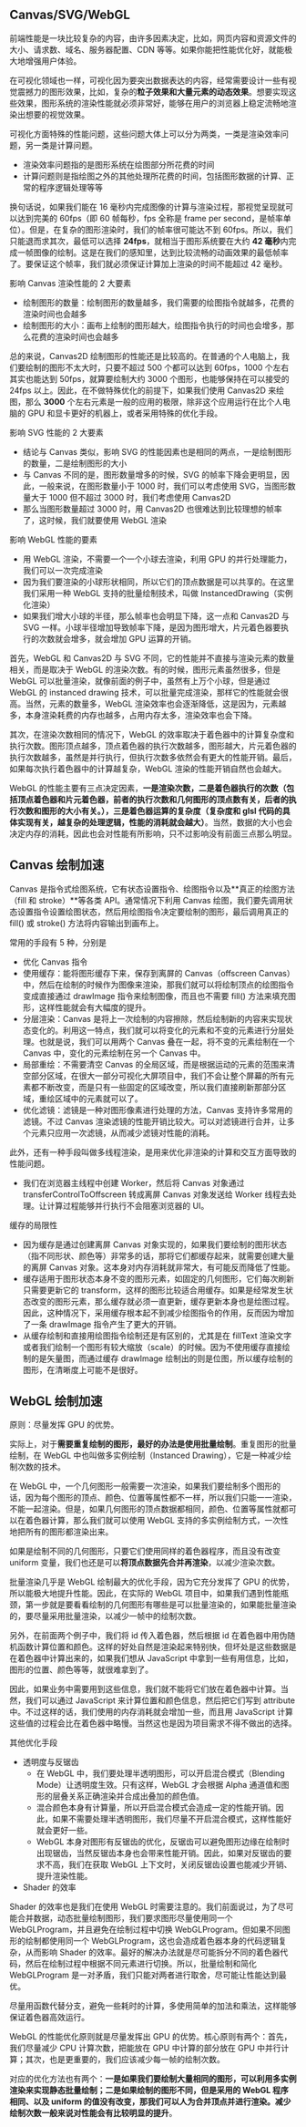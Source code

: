 ## Canvas/SVG/WebGL
前端性能是一块比较复杂的内容，由许多因素决定，比如，网页内容和资源文件的大小、请求数、域名、服务器配置、CDN 等等。如果你能把性能优化好，就能极大地增强用户体验。

在可视化领域也一样，可视化因为要突出数据表达的内容，经常需要设计一些有视觉震撼力的图形效果，比如，复杂的**粒子效果和大量元素的动态效果**。想要实现这些效果，图形系统的渲染性能就必须非常好，能够在用户的浏览器上稳定流畅地渲染出想要的视觉效果。

可视化方面特殊的性能问题，这些问题大体上可以分为两类，一类是渲染效率问题，另一类是计算问题。
* 渲染效率问题指的是图形系统在绘图部分所花费的时间
* 计算问题则是指绘图之外的其他处理所花费的时间，包括图形数据的计算、正常的程序逻辑处理等等

换句话说，如果我们能在 16 毫秒内完成图像的计算与渲染过程，那视觉呈现就可以达到完美的 60fps（即 60 帧每秒，fps 全称是 frame per second，是帧率单位）。但是，在复杂的图形渲染时，我们的帧率很可能达不到 60fps。所以，我们只能退而求其次，最低可以选择 **24fps**，就相当于图形系统要在大约 **42 毫秒**内完成一帧图像的绘制。这是在我们的感知里，达到比较流畅的动画效果的最低帧率了。要保证这个帧率，我们就必须保证计算加上渲染的时间不能超过 42 毫秒。

影响 Canvas 渲染性能的 2 大要素
* 绘制图形的数量：绘制图形的数量越多，我们需要的绘图指令就越多，花费的渲染时间也会越多
* 绘制图形的大小：画布上绘制的图形越大，绘图指令执行的时间也会增多，那么花费的渲染时间也会越多

总的来说，Canvas2D 绘制图形的性能还是比较高的。在普通的个人电脑上，我们要绘制的图形不太大时，只要不超过 500 个都可以达到 60fps，1000 个左右其实也能达到 50fps，就算要绘制大约 3000 个图形，也能够保持在可以接受的 24fps 以上。因此，在不做特殊优化的前提下，如果我们使用 Canvas2D 来绘图，那么 **3000** 个左右元素是一般的应用的极限，除非这个应用运行在比个人电脑的 GPU 和显卡更好的机器上，或者采用特殊的优化手段。

影响 SVG 性能的 2 大要素
* 结论与 Canvas 类似，影响 SVG 的性能因素也是相同的两点，一是绘制图形的数量，二是绘制图形的大小
* 与 Canvas 不同的是，图形数量增多的时候，SVG 的帧率下降会更明显，因此，一般来说，在图形数量小于 1000 时，我们可以考虑使用 SVG，当图形数量大于 1000 但不超过 3000 时，我们考虑使用 Canvas2D
* 那么当图形数量超过 3000 时，用 Canvas2D 也很难达到比较理想的帧率了，这时候，我们就要使用 WebGL 渲染

影响 WebGL 性能的要素
* 用 WebGL 渲染，不需要一个一个小球去渲染，利用 GPU 的并行处理能力，我们可以一次完成渲染
* 因为我们要渲染的小球形状相同，所以它们的顶点数据是可以共享的。在这里我们采用一种 WebGL 支持的批量绘制技术，叫做 InstancedDrawing（实例化渲染）
* 如果我们增大小球的半径，那么帧率也会明显下降，这一点和 Canvas2D 与 SVG 一样。小球半径增加导致帧率下降，是因为图形增大，片元着色器要执行的次数就会增多，就会增加 GPU 运算的开销。

首先，WebGL 和 Canvas2D 与 SVG 不同，它的性能并不直接与渲染元素的数量相关，而是取决于 WebGL 的渲染次数。有的时候，图形元素虽然很多，但是 WebGL 可以批量渲染，就像前面的例子中，虽然有上万个小球，但是通过 WebGL 的 instanced drawing 技术，可以批量完成渲染，那样它的性能就会很高。当然，元素的数量多，WebGL 渲染效率也会逐渐降低，这是因为，元素越多，本身渲染耗费的内存也越多，占用内存太多，渲染效率也会下降。

其次，在渲染次数相同的情况下，WebGL 的效率取决于着色器中的计算复杂度和执行次数。图形顶点越多，顶点着色器的执行次数越多，图形越大，片元着色器的执行次数越多，虽然是并行执行，但执行次数多依然会有更大的性能开销。最后，如果每次执行着色器中的计算越复杂，WebGL 渲染的性能开销自然也会越大。

WebGL 的性能主要有三点决定因素，**一是渲染次数，二是着色器执行的次数（包括顶点着色器和片元着色器，前者的执行次数和几何图形的顶点数有关，后者的执行次数和图形的大小有关。），三是着色器运算的复杂度（复杂度和 glsl 代码的具体实现有关，越复杂的处理逻辑，性能的消耗就会越大）**。当然，数据的大小也会决定内存的消耗，因此也会对性能有所影响，只不过影响没有前面三点那么明显。

## Canvas 绘制加速
Canvas 是指令式绘图系统，它有状态设置指令、绘图指令以及**真正的绘图方法（fill 和 stroke）**等各类 API。通常情况下利用 Canvas 绘图，我们要先调用状态设置指令设置绘图状态，然后用绘图指令决定要绘制的图形，最后调用真正的 fill() 或 stroke() 方法将内容输出到画布上。

常用的手段有 5 种，分别是
* 优化 Canvas 指令
* 使用缓存：能将图形缓存下来，保存到离屏的 Canvas（offscreen Canvas）中，然后在绘制的时候作为图像来渲染，那我们就可以将绘制顶点的绘图指令变成直接通过 drawImage 指令来绘制图像，而且也不需要 fill() 方法来填充图形，这样性能就会有大幅度的提升。
* 分层渲染：Canvas 是将上一次绘制的内容擦除，然后绘制新的内容来实现状态变化的。利用这一特点，我们就可以将变化的元素和不变的元素进行分层处理。也就是说，我们可以用两个 Canvas 叠在一起，将不变的元素绘制在一个 Canvas 中，变化的元素绘制在另一个 Canvas 中。
* 局部重绘：不需要清空 Canvas 的全局区域，而是根据运动的元素的范围来清空部分区域，在很大一部分可视化大屏项目中，我们不会让整个屏幕的所有元素都不断改变，而是只有一些固定的区域改变，所以我们直接刷新那部分区域，重绘区域中的元素就可以了。
* 优化滤镜：滤镜是一种对图形像素进行处理的方法，Canvas 支持许多常用的滤镜。不过 Canvas 渲染滤镜的性能开销比较大。可以对滤镜进行合并，让多个元素只应用一次滤镜，从而减少滤镜对性能的消耗。

此外，还有一种手段叫做多线程渲染，是用来优化非渲染的计算和交互方面导致的性能问题。
* 我们在浏览器主线程中创建 Worker，然后将 Canvas 对象通过 transferControlToOffscreen 转成离屏 Canvas 对象发送给 Worker 线程去处理。让计算过程能够并行执行不会阻塞浏览器的 UI。

缓存的局限性
* 因为缓存是通过创建离屏 Canvas 对象实现的，如果我们要绘制的图形状态（指不同形状、颜色等）非常多的话，那将它们都缓存起来，就需要创建大量的离屏 Canvas 对象。这本身对内存消耗就非常大，有可能反而降低了性能。
* 缓存适用于图形状态本身不变的图形元素，如固定的几何图形，它们每次刷新只需要更新它的 transform，这样的图形比较适合用缓存。如果是经常发生状态改变的图形元素，那么缓存就必须一直更新，缓存更新本身也是绘图过程。因此，这种情况下，采用缓存根本起不到减少绘图指令的作用，反而因为增加了一条 drawImage 指令产生了更大的开销。
* 从缓存绘制和直接用绘图指令绘制还是有区别的，尤其是在 fillText 渲染文字或者我们绘制一个图形有较大缩放（scale）的时候。因为不使用缓存直接绘制的是矢量图，而通过缓存 drawImage 绘制出的则是位图，所以缓存绘制的图形，在清晰度上可能不是很好。

## WebGL 绘制加速
原则：尽量发挥 GPU 的优势。

实际上，对于**需要重复绘制的图形，最好的办法是使用批量绘制**。重复图形的批量绘制，在 WebGL 中也叫做多实例绘制（Instanced Drawing），它是一种减少绘制次数的技术。

在 WebGL 中，一个几何图形一般需要一次渲染，如果我们要绘制多个图形的话，因为每个图形的顶点、颜色、位置等属性都不一样，所以我们只能一一渲染，不能一起渲染。但是，如果几何图形的顶点数据都相同，颜色、位置等属性就都可以在着色器计算，那么我们就可以使用 WebGL 支持的多实例绘制方式，一次性地把所有的图形都渲染出来。

如果是绘制不同的几何图形，只要它们使用同样的着色器程序，而且没有改变 uniform 变量，我们也还是可以**将顶点数据先合并再渲染**，以减少渲染次数。

批量渲染几乎是 WebGL 绘制最大的优化手段，因为它充分发挥了 GPU 的优势，所以能极大地提升性能。因此，在实际的 WebGL 项目中，如果我们遇到性能瓶颈，第一步就是要看看绘制的几何图形有哪些是可以批量渲染的，如果能批量渲染的，要尽量采用批量渲染，以减少一帧中的绘制次数。

另外，在前面两个例子中，我们将 id 传入着色器，然后根据 id 在着色器中用伪随机函数计算位置和颜色。这样的好处自然是渲染起来特别快，但坏处是这些数据是在着色器中计算出来的，如果我们想从 JavaScript 中拿到一些有用信息，比如，图形的位置、颜色等等，就很难拿到了。

因此，如果业务中需要用到这些信息，我们就不能将它们放在着色器中计算。当然，我们可以通过 JavaScript 来计算位置和颜色信息，然后把它们写到 attribute 中。不过这样的话，我们使用的内存消耗就会增加一些，而且用 JavaScript 计算这些值的过程会比在着色器中略慢。当然这也是因为项目需求不得不做出的选择。

其他优化手段
* 透明度与反锯齿
  * 在 WebGL 中，我们要处理半透明图形，可以开启混合模式（Blending Mode）让透明度生效。只有这样，WebGL 才会根据 Alpha 通道值和图形的层叠关系正确渲染并合成出叠加的颜色值。
  * 混合颜色本身有计算量，所以开启混合模式会造成一定的性能开销。因此，如果不需要处理半透明图形，我们尽量不开启混合模式，这样性能好就会更好一些。
  * WebGL 本身对图形有反锯齿的优化，反锯齿可以避免图形边缘在绘制时出现锯齿，当然反锯齿本身也会带来性能开销。因此，如果对反锯齿的要求不高，我们在获取 WebGL 上下文时，关闭反锯齿设置也能减少开销、提升渲染性能。
* Shader 的效率

Shader 的效率也是我们在使用 WebGL 时需要注意的。我们前面说过，为了尽可能合并数据，动态批量绘制图形，我们要求图形尽量使用同一个 WebGLProgram，并且避免在绘制过程中切换 WebGLProgram。但如果不同图形的绘制都使用同一个 WebGLProgram，这也会造成着色器本身的代码逻辑复杂，从而影响 Shader 的效率。最好的解决办法就是尽可能拆分不同的着色器代码，然后在绘制过程中根据不同元素进行切换。所以，批量绘制和简化 WebGLProgram 是一对矛盾，我们只能对两者进行取舍，尽可能让性能达到最优。

尽量用函数代替分支，避免一些耗时的计算，多使用简单的加法和乘法，这样能够保证着色器高效运行。

WebGL 的性能优化原则就是尽量发挥出 GPU 的优势。核心原则有两个：首先，我们尽量减少 CPU 计算次数，把能放在 GPU 中计算的部分放在 GPU 中并行计算；其次，也是更重要的，我们应该减少每一帧的绘制次数。

对应的优化方法也有两个：**一是如果我们要绘制大量相同的图形，可以利用多实例渲染来实现静态批量绘制；二是如果绘制的图形不同，但是采用的 WebGL 程序相同、以及 uniform 的值没有改变，那我们可以人为合并顶点并进行渲染。减少绘制次数一般来说对性能会有比较明显的提升**。